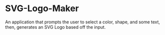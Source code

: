 # SVG-Logo-Maker
An application that prompts the user to select a color, shape, and some text, then, generates an SVG Logo based off the input.
